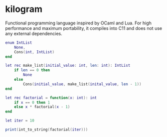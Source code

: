 # kilogram

Functional programming language inspired by OCaml and Lua. For high performance and maximum portability, it compiles into C11 and does not use any external dependencies. 

```lua
enum IntList
    None,
    Cons(int, IntList)
end

let rec make_list(initial_value: int, len: int): IntList
    if len == 0 then
    	None
    else
    	Cons(initial_value, make_list(inital_value, len - 1))
end

let rec factorial = function(x: int): int 
	if x == 0 then 1
	else x * factorial(x - 1)
end

let iter = 10

print(int_to_string(factorial(iter)))
```
